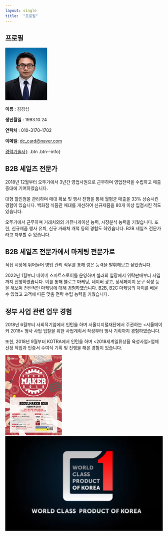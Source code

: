 ```yaml
---
layout: single
title:  "프로필"
---
```


## 프로필

​                                                                 <img src="../images/2021-03-21-first/112-16545168759201.jpg" alt="112" style="zoom: 67%;" /> 

**이름** : 김경섭

**생년월일** : 1993.10.24

**연락처** : 010-3170-1702

**이메일**: dc_card@naver.com

[경력기술서](https://drive.google.com/file/d/124FCgT5lgXNnYVUbKS6dUNpT0D3bl4SJ/view?usp=sharing){: .btn .btn--info}

## B2B 세일즈 전문가

 2018년 12월부터 오뚜기에서 3년간 영업사원으로 근무하며 영업전략을 수립하고 매출 증대에 기여하였습니다.

 대형 할인점을 관리하며 매대 확보 및 행사 진행을 통해 월평균 매출을 33% 상승시킨 경험이 있습니다. 백화점 식품관 매대를 개선하여 신규제품을 80개 이상 입점시킨 적도 있습니다.

 오뚜기에서 근무하며 거래처와의 커뮤니케이션 능력, 시장분석 능력을 키웠습니다. 또한, 신규제품 행사 유치, 신규 거래처 개척 등의 경험도 하였습니다. B2B 세일즈 전문가라고 자부할 수 있습니다. 



## B2B 세일즈 전문가에서 마케팅 전문가로

 직접 시장에 뛰어들어 영업 관리 직무를 통해 쌓은 능력을 발휘해보고 싶었습니다.

 2022년 1월부터 네이버 스마트스토어를 운영하며 셀러의 입장에서 위탁판매부터 사입까지 진행하였습니다. 이를 통해 블로그 마케팅, 네이버 광고, 상세페이지 문구 작성 등을 해보며 전반적인 마케팅에 대해 경험하였습니다. B2B, B2C 마케팅의 차이를 배울 수 있었고 고객에 따른 맞춤 전략 수립 능력을 키웠습니다.



## 정부 사업 관련 업무 경험

 2018년 6월부터 사회적기업에서 인턴을 하며 서울디지털재단에서 주관하는 <서울메이커 2018> 행사 사업 입찰을 위한 사업계획서 작성부터 행사 기획까지 경험하였습니다.

 또한, 2018년 9월부터 KOTRA에서 인턴을 하며 <2018세계일류상품 육성사업>업체 선정 작업과 인증서 수여식 기획 및 진행을 해본 경험이 있습니다.



<img src="../images/2021-03-21-first/5bced7e708ee23.31141929.png" alt="5bced7e708ee23.31141929" style="zoom: 25%;" />

<img src="../images/2021-03-21-first/123412.PNG" alt="123412" style="zoom:150%;" />
